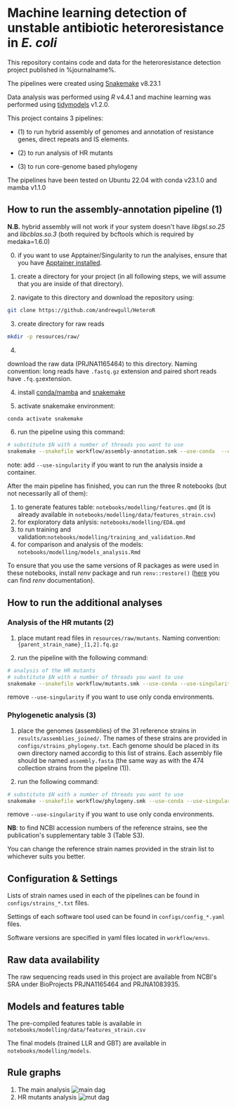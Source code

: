 # Machine learning detection of unstable antibiotic heteroresistance in *E. coli*

This repository contains code and data for the heteroresistance detection project published in %journalname%.

The pipelines were created using [Snakemake](https://snakemake.readthedocs.io/en/stable) v8.23.1

Data analysis was performed using *R* v4.4.1 and machine learning was performed using [tidymodels](https://www.tidymodels.org/) v1.2.0.

This project contains 3 pipelines:

- (1) to run hybrid assembly of genomes and annotation of resistance genes, direct repeats and IS elements.

- (2) to run analysis of HR mutants

- (3) to run core-genome based phylogeny

The pipelines have been tested on Ubuntu 22.04 with conda v23.1.0 and mamba v1.1.0

## How to run the assembly-annotation pipeline (1)

**N.B.** hybrid assembly will not work if your system doesn't have *libgsl.so.25* and *libcblas.so.3* (both required by bcftools which is required by medaka=1.6.0)

0. if you want to use Apptainer/Singularity to run the analyises, ensure that you have [Apptainer installed](https://apptainer.org/docs/admin/main/installation.html).

1. create a directory for your project (in all following steps, we will assume that you are inside of that directory).

2. navigate to this directory and download the repository using:

```bash
git clone https://github.com/andrewgull/HeteroR
```

3. create directory for raw reads

```bash
mkdir -p resources/raw/
```

4. 
download the raw data (PRJNA1165464) to this directory. Naming convention: long reads have `.fastq.gz` extension and paired short reads have `.fq.gz`extension.

4. install [conda/mamba](https://github.com/conda-forge/miniforge#mambaforge) and [snakemake](https://snakemake.readthedocs.io/en/stable)

5. activate snakemake environment:

```bash
conda activate snakemake
```

6. run the pipeline using this command:

```bash
# substitute $N with a number of threads you want to use
snakemake --snakefile workflow/assembly-annotation.smk --use-conda  --cores $N
```

note: add `--use-singularity` if you want to run the analysis inside a container.

After the main pipeline has finished, you can run the three R notebooks (but not necessarily all of them):

1. to generate features table: `notebooks/modelling/features.qmd` (it is already available in `notebooks/modelling/data/features_strain.csv`)
2. for exploratory data anlysis: `notebooks/modelling/EDA.qmd`
3. to run training and validation:`notebooks/modelling/training_and_validation.Rmd`
4. for comparison and analysis of the models: `notebooks/modelling/models_analysis.Rmd`

To ensure that you use the same versions of R packages as were used in these notebooks, install *renv* package and run `renv::restore()` ([here](https://rstudio.github.io/renv/index.html) you can find *renv* documentation).

## How to run the additional analyses

### Analysis of the HR mutants (2)

1. place mutant read files in `resources/raw/mutants`. Naming convention: `{parent_strain_name}_[1,2].fq.gz`

2. run the pipeline with the following command:

```bash
# analysis of the HR mutants
# substitute $N with a number of threads you want to use
snakemake --snakefile workflow/mutants.smk --use-conda --use-singularity --cores $N
```

remove `--use-singularity` if you want to use only conda environments.

### Phylogenetic analysis (3)

1. place the genomes (assemblies) of the 31 reference strains in `results/assemblies_joined/`. The names of these strains are provided in `configs/strains_phylogeny.txt`. Each genome should be placed in its own directory named accordig to this list of strains. Each assembly file should be named `assembly.fasta` (the same way as with the 474 collection strains from the pipeline (1)).

2. run the following command:

```bash
# substitute $N with a number of threads you want to use
snakemake --snakefile workflow/phylogeny.smk --use-conda --use-singularity --cores $N
```

remove `--use-singularity` if you want to use only conda environments.

**NB**: to find NCBI accession numbers of the reference strains, see the publication's supplementary table 3 (Table S3).

You can change the reference strain names provided in the strain list to whichever suits you better.

## Configuration & Settings

Lists of strain names used in each of the pipelines can be found in `configs/strains_*.txt` files.

Settings of each software tool used can be found in `configs/config_*.yaml` files.

Software versions are specified in yaml files located in `workflow/envs`.

## Raw data availability

The raw sequencing reads used in this project are available from NCBI's SRA under BioProjects PRJNA1165464 and PRJNA1083935.

## Models and features table

The pre-compiled features table is available in `notebooks/modelling/data/features_strain.csv`

The final models (trained LLR and GBT) are available in `notebooks/modelling/models`.

## Rule graphs

1. The main analysis
![main dag](images/dag.png)
2. HR mutants analysis
![mut dag](images/dag_mutants.png)
